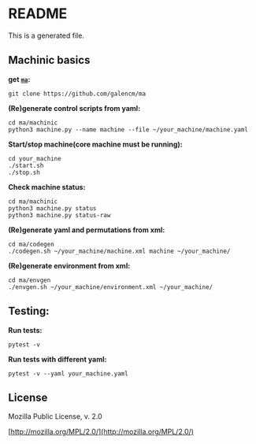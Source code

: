 # README

This is a generated file.

## Machinic basics

**get [`ma`](https://github.com/galencm/ma):**
```
git clone https://github.com/galencm/ma
```

**(Re)generate control scripts from yaml:**
```
cd ma/machinic
python3 machine.py --name machine --file ~/your_machine/machine.yaml
```

**Start/stop machine(core machine must be running):**
```
cd your_machine
./start.sh
./stop.sh
```

**Check machine status:**
```
cd ma/machinic
python3 machine.py status
python3 machine.py status-raw
```

**(Re)generate yaml and permutations from xml:**
```
cd ma/codegen
./codegen.sh ~/your_machine/machine.xml machine ~/your_machine/
```

**(Re)generate environment from xml:**
```
cd ma/envgen
./envgen.sh ~/your_machine/environment.xml ~/your_machine/
```

## Testing:

**Run tests:**
```
pytest -v
```

**Run tests with different yaml:**
```
pytest -v --yaml your_machine.yaml
```
## License
Mozilla Public License, v. 2.0 

[http://mozilla.org/MPL/2.0/](http://mozilla.org/MPL/2.0/)
